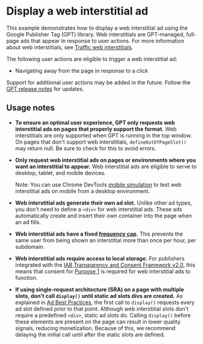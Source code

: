 # Display a web interstitial ad

This example demonstrates how to display a web interstitial ad using the Google
Publisher Tag (GPT) library. Web interstitials are GPT-managed, full-page ads
that appear in response to user actions. For more information about web
interstitials, see [Traffic web interstitials][admanager_hc_interstitial].

The following user actions are eligible to trigger a web interstitial ad:

* Navigating away from the page in response to a click

Support for additional user actions may be added in the future. Follow the
[GPT release notes][guide_rel_notes] for updates.

## Usage notes

*   **To ensure an optimal user experience, GPT only requests web interstitial
    ads on pages that properly support the format.** Web interstitials are only
    supported when GPT is running in the top window. On pages that don't support
    web interstitials, `defineOutOfPageSlot()` may return null. Be sure to check
    for this to avoid errors.

*   **Only request web interstitial ads on pages or environments where you want
    an interstitial to appear.** Web interstitial ads are eligible to serve to
    desktop, tablet, and mobile devices.

    Note: You can use Chrome DevTools [mobile simulation][simulate_mobile] to
    test web interstitial ads on mobile from a desktop environment.

*   **Web interstitial ads generate their own ad slot.** Unlike other ad types,
    you don't need to define a `<div>` for web interstitial ads. These ads
    automatically create and insert their own container into the page when an ad
    fills.

*   **Web interstitial ads have a fixed
    [frequency cap][admanager_hc_frequency].** This prevents the same user from
    being shown an interstitial more than once per hour, per subdomain.

*   **Web interstitial ads require access to local storage.** For publishers
    integrated with the
    [IAB Transparency and Consent Framework v2.0][admanager_hc_tcf], this means
    that consent for [Purpose 1][admanager_hc_tcf_purpose] is required for web
    interstitial ads to function.

*   **If using single-request architecture (SRA) on a page with multiple slots,
    don't call `display()` until static ad slots divs are created.** As
    explained in [Ad Best Practices][guide_sra], the first call to `display()`
    requests every ad slot defined prior to that point. Although web
    interstitial slots don't require a predefined `<div>`, static ad slots do.
    Calling `display()` before these elements are present on the page can result
    in lower quality signals, reducing monetization. Because of this, we
    recommend delaying the initial call until after the static slots are
    defined.

[admanager_hc_frequency]: //support.google.com/admanager/answer/9840201#frequency
[admanager_hc_interstitial]: //support.google.com/admanager/answer/9840201
[admanager_hc_tcf]: //support.google.com/admanager/answer/9805023
[admanager_hc_tcf_purpose]: //support.google.com/admanager/answer/9461778#purposes
[guide_rel_notes]: //developers.google.com/publisher-tag/release-notes
[guide_sra]: //developers.google.com/publisher-tag/guides/ad-best-practices#use_single_request_architecture_correctly
[simulate_mobile]: //developers.google.com/web/tools/chrome-devtools/device-mode#viewport
